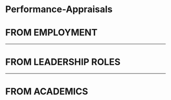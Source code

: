 # Performance-Appraisals

# FROM EMPLOYMENT 

- - - -

# FROM LEADERSHIP ROLES 

- - - -

# FROM ACADEMICS
